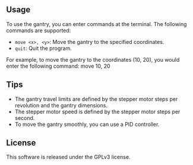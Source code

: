 ## Usage

To use the gantry, you can enter commands at the terminal. The following commands are supported:

* `move <x>, <y>`: Move the gantry to the specified coordinates.
* `quit`: Quit the program.

For example, to move the gantry to the coordinates (10, 20), you would enter the following command:
move 10, 20
## Tips

* The gantry travel limits are defined by the stepper motor steps per revolution and the gantry dimensions.
* The stepper motor speed is defined by the stepper motor steps per second.
* To move the gantry smoothly, you can use a PID controller.

## License

This software is released under the GPLv3 license.
